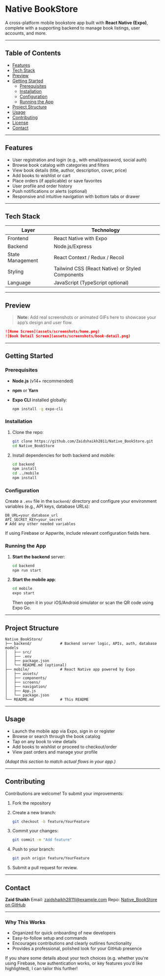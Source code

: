  
# Native BookStore

A cross-platform mobile bookstore app built with **React Native (Expo)**, complete with a supporting backend to manage book listings, user accounts, and more.

---

## Table of Contents

- [Features](#features)  
- [Tech Stack](#tech-stack)  
- [Preview](#preview)  
- [Getting Started](#getting-started)  
  - [Prerequisites](#prerequisites)  
  - [Installation](#installation)  
  - [Configuration](#configuration)  
  - [Running the App](#running-the-app)  
- [Project Structure](#project-structure)  
- [Usage](#usage)  
- [Contributing](#contributing)  
- [License](#license)  
- [Contact](#contact)

---

## Features

- User registration and login (e.g., with email/password, social auth)  
- Browse book catalog with categories and filters  
- View book details (title, author, description, cover, price)  
- Add books to wishlist or cart  
- Place orders (if applicable) or save favorites  
- User profile and order history  
- Push notifications or alerts (optional)  
- Responsive and intuitive navigation with bottom tabs or drawer

---

## Tech Stack

| Layer           | Technology                     |
|----------------|--------------------------------|
| Frontend       | React Native with Expo         |
| Backend        | Node.js/Express |
| State Management | React Context / Redux / Recoil |
| Styling         | Tailwind CSS (React Native) or Styled Components |
| Language        | JavaScript (TypeScript optional) |

---

## Preview

> **Note:** Add real screenshots or animated GIFs here to showcase your app’s design and user flow.

```markdown
![Home Screen](assets/screenshots/home.png)
![Book Detail Screen](assets/screenshots/book-detail.png)
````

---

## Getting Started

### Prerequisites

* **Node.js** (v14+ recommended)
* **npm** or **Yarn**
* **Expo CLI** installed globally:

  ```bash
  npm install -g expo-cli
  ```

### Installation

1. Clone the repo:

   ```bash
   git clone https://github.com/Zaidshaikh2811/Native_BookStore.git
   cd Native_BookStore
   ```

2. Install dependencies for both backend and mobile:

   ```bash
   cd backend
   npm install
   cd ../mobile
   npm install
   ```

### Configuration

Create a `.env` file in the `backend/` directory and configure your environment variables (e.g., API keys, database URLs):

```dotenv
DB_URL=your_database_url
API_SECRET_KEY=your_secret
# Add any other needed variables
```

If using Firebase or Appwrite, include relevant configuration fields here.

### Running the App

1. **Start the backend** server:

   ```bash
   cd backend
   npm run start
   ```

2. **Start the mobile app**:

   ```bash
   cd mobile
   expo start
   ```

   Then open it in your iOS/Android simulator or scan the QR code using Expo Go.

---

## Project Structure

```
Native_BookStore/
├── backend/             # Backend server logic, APIs, auth, database models
│   ├── src/
│   ├── .env
│   ├── package.json
│   └── README.md (optional)
├── mobile/              # React Native app powered by Expo
│   ├── assets/
│   ├── components/
│   ├── screens/
│   ├── navigation/
│   ├── App.js
│   └── package.json
└── README.md            # This README
```

---

## Usage

* Launch the mobile app via Expo, sign in or register
* Browse or search through the book catalog
* Tap on any book to view details
* Add books to wishlist or proceed to checkout/order
* View past orders and manage your profile

*(Adapt this section to match actual flows in your app.)*

---

## Contributing

Contributions are welcome! To submit your improvements:

1. Fork the repository
2. Create a new branch:

   ```bash
   git checkout -b feature/YourFeature
   ```
3. Commit your changes:

   ```bash
   git commit -m "Add feature"
   ```
4. Push to your branch:

   ```bash
   git push origin feature/YourFeature
   ```
5. Submit a pull request for review.

---

 

## Contact

**Zaid Shaikh**
Email: [zaidshaikh2811l@example.com](mailto:your.email@example.com)
Repo: [Native\_BookStore on GitHub](https://github.com/Zaidshaikh2811/Native_BookStore)

---

### Why This Works

* Organized for quick onboarding of new developers
* Easy-to-follow setup and commands
* Encourages contributions and clearly outlines functionality
* Provides a professional, polished look for your GitHub presence

If you share some details about your tech choices (e.g. whether you're using Firebase, how authentication works, or key features you’d like highlighted), I can tailor this further!

[1]: https://github.com/Zaidshaikh2811/Native_BookStore "GitHub - Zaidshaikh2811/Native_BookStore"
